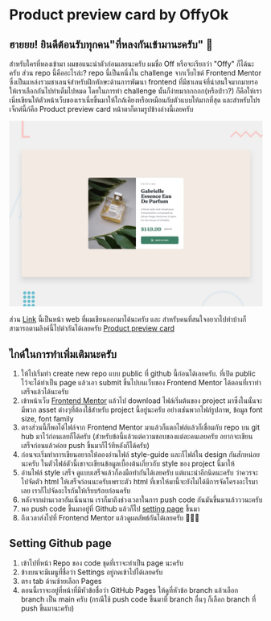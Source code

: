# Product preview card by OffyOk

## ฮายยย! ยินดีต้อนรับทุกคน"ที่หลงกันเข้ามานะครับ" 👋

สำหรับใครที่หลงเข้ามา ผมขอแนะนำตัวก่อนเลยนะครับ ผมชื่อ Off หรือจะเรียกว่า "Offy" ก็ได้นะครับ ส่วน repo นี้คืออะไรล่ะ? repo นี้เป็นหนึ่งใน challenge จากเว็บไซต์ Frontend Mentor ซึ่งเป็นแหล่งรวมชาเลนจ์สำหรับฝึกทักษะด้านการพัฒนา frontend ที่มีชาเลนจ์ที่น่าสนใจมากมายรอให้เราเลือกกันไปทำเต็มไปหมด โดยในการทำ challenge นั้นก็ง่ายมากกกกก(หรือป่าว?) ก็คือให้เราเนี่ยเขียนให้ตัวหน้าเว็บของเราเนี่ยขึ้นมาให้ใกล้เคียงหรือเหมือนกับตัวแบบให้มากที่สุด และสำหรับโปรเจ็กต์นี้ก์คือ Product preview card หน้าตาก็ตามรูปข้างล่างนี้เลยครับ

![Design preview for the Product preview card coding challenge](./design/desktop-preview.jpg)

ส่วน [Link](https://offyok.github.io/Product-preview-card/) นี้เป็นหน้า web ที่ผมเขียนออกมาได้นะครับ และ
สำหรับคนที่สนใจอยากไปทำบ้างก็สามารถตามลิงค์นี้ไปตำกันได้เลยครับ [Product preview card](https://www.frontendmentor.io/challenges/product-preview-card-component-GO7UmttRfa)

## ไกด์ในการทำเพิ่มเติมนะครับ

1.  ให้ไปเริ่มทำ create new repo แบบ public ที่ github นี้ก่อนได้เลยครับ. ที่เปิด public ไว้จะได้ทำเป็น page แล้วเอา submit ขึ้นไปบนเว็บของ Frontend Mentor ได้ตอนที่เราทำเสร็จแล้วได้นะครับ
2.  เข้าหน้าเว็บ [Frontend Mentor](https://www.frontendmentor.io/challenges) แล้วไป download ไฟล์เริ่มต้นของ project มาซึ่งในนั้นจะมีพวก asset ต่างๆที่ต้องใช้สำหรับ project นี้อยู่นะครับ อย่างเช่นพวกไฟล์รูปภาพ, ข้อมูล font size, font family
3.  ตรงส่วนนี้ก็พอได้ไฟล์จาก Frontend Mentor มาแล้วก็แตกไฟล์แล้วก็เชื่อมกับ repo บน git hub มาไว้ก่อนเลยก็ได้ครับ (สำหรับข้อนี้แล้วแต่ความชอบของแต่ละคนเลยครับ อยากจะเขียนเสร็จก่อนแล้วค่อย push ขึ้นมาก็ไว้ทีหลังก็ได้ครับ)
4.  ก่อนจะเริ่มทำการเขียนอยากให้ลองอ่านไฟล์ style-guide และก็ไฟล์ใน design กันสักหน่อยนะครับ ในตัวไฟล์ตัวนี้เขาจะเขียนข้อมูลเบื้องต้นเกี่ยวกับ style ของ project นี้มาให้
5.  อ่านไฟล์ style เสร็จ ดูแบบเสร็จแล้วก็ลงมือทำกันได้เลยครับ แต่แนะนำอีกนิดนะครับ ว่าควรจะไปจัดตัว html ให้เสร็จก่อนนะครับเพราะตัว html ที่เขาให้มานี้จะยังไม่ได้มีการจัดโครงอะไรมาเลย เราก็ไปจัดอะไรกันให้เรียบร้อยก่อนครับ
6.  หลังจากผ่านเวลาอันเนิ่นนาน เราก็มาถึงช่วงเวลาในการ push code กันมันขึ้นมาแล้วววนะครับ
7.  พอ push code ขึ้นมาอยู่ที่ Github แล้วก็ไป [setting page](#setting-github-page) ขึ้นมา
8.  ถึงเวลาส่งไปที่ Frontend Mentor แล้วดูผลลัพธ์กันได้เลยครับ 🚀🚀🚀

## Setting Github page

1.  เข้าไปที่หน้า Repo ของ code ชุดที่เราจะทำเป็น page นะครับ
2.  ข้างบนจะมีเมนูที่ชื่อว่า Settings อยู่กดเข้าไปได้เลยครับ
3.  ตรง tab ด้านซ้ายเลือก Pages
4.  ตอนนี้เราจะอยู่ที่หน้าที่มีหัวข้อชื่อว่า GitHub Pages ให้ดูที่หัวข้อ branch แล้วเลือก branch เป็น main ครับ (กรณีใช้ push code ขึ้นมาที่ branch อื่นๆ ก็เลือก branch ที่ push ขึ้นมานะครับ)
